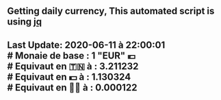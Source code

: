 ## Getting daily currency, This automated script is using [jq](https://stedolan.github.io/jq/)
## Last Update:  2020-06-11 à 22:00:01 </br># Monaie de base : 1 "EUR" 💶 </br> # Equivaut en 🇹🇳 à :  3.211232 </br> # Equivaut en 💵 à : 1.130324</br> # Equivaut en 🐱‍💻 à :  0.000122
